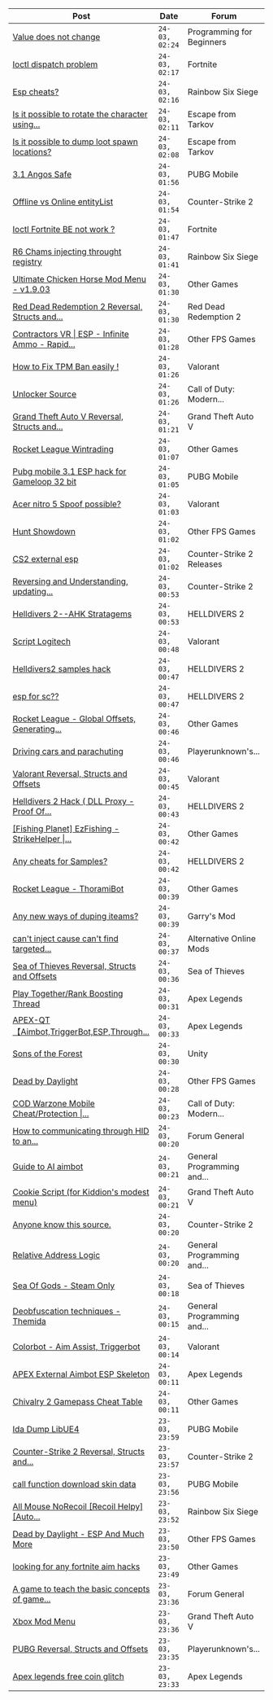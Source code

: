 |Post|Date|Forum|
|----|----|-----|
|[Value does not change](https://www.unknowncheats.me/forum/programming-for-beginners/628016-value-change.html)|`24-03, 02:24`|Programming for Beginners|
|[Ioctl dispatch problem](https://www.unknowncheats.me/forum/fortnite/628646-ioctl-dispatch.html)|`24-03, 02:17`|Fortnite|
|[Esp cheats?](https://www.unknowncheats.me/forum/rainbow-six-siege/628645-esp-cheats.html)|`24-03, 02:16`|Rainbow Six Siege|
|[Is it possible to rotate the character using...](https://www.unknowncheats.me/forum/escape-from-tarkov/628445-rotate-character-using-mouse-actions.html)|`24-03, 02:11`|Escape from Tarkov|
|[Is it possible to dump loot spawn locations?](https://www.unknowncheats.me/forum/escape-from-tarkov/626956-dump-loot-spawn-locations.html)|`24-03, 02:08`|Escape from Tarkov|
|[3.1 Angos Safe](https://www.unknowncheats.me/forum/pubg-mobile/628448-3-1-angos-safe.html)|`24-03, 01:56`|PUBG Mobile|
|[Offline vs Online entityList](https://www.unknowncheats.me/forum/counter-strike-2-a/627940-offline-vs-online-entitylist.html)|`24-03, 01:54`|Counter-Strike 2|
|[Ioctl Fortnite BE not work ?](https://www.unknowncheats.me/forum/fortnite/628262-ioctl-fortnite.html)|`24-03, 01:47`|Fortnite|
|[R6 Chams injecting throught registry](https://www.unknowncheats.me/forum/rainbow-six-siege/594608-r6-chams-injecting-throught-registry.html)|`24-03, 01:41`|Rainbow Six Siege|
|[Ultimate Chicken Horse Mod Menu - v1.9.03](https://www.unknowncheats.me/forum/other-games/561865-ultimate-chicken-horse-mod-menu-v1-9-03-a.html)|`24-03, 01:30`|Other Games|
|[Red Dead Redemption 2 Reversal, Structs and...](https://www.unknowncheats.me/forum/red-dead-redemption-2-a/361550-red-dead-redemption-2-reversal-structs-offsets.html)|`24-03, 01:30`|Red Dead Redemption 2|
|[Contractors VR \| ESP - Infinite Ammo - Rapid...](https://www.unknowncheats.me/forum/other-fps-games/628494-contractors-vr-esp-infinite-ammo-rapid-fire-recoil.html)|`24-03, 01:28`|Other FPS Games|
|[How to Fix TPM Ban easily !](https://www.unknowncheats.me/forum/valorant/626786-fix-tpm-ban-easily.html)|`24-03, 01:26`|Valorant|
|[Unlocker Source](https://www.unknowncheats.me/forum/call-of-duty-modern-warfare-iii/627181-unlocker-source.html)|`24-03, 01:26`|Call of Duty: Modern...|
|[Grand Theft Auto V Reversal, Structs and...](https://www.unknowncheats.me/forum/grand-theft-auto-v/144028-grand-theft-auto-reversal-structs-offsets.html)|`24-03, 01:21`|Grand Theft Auto V|
|[Rocket League Wintrading](https://www.unknowncheats.me/forum/other-games/628382-rocket-league-wintrading.html)|`24-03, 01:07`|Other Games|
|[Pubg mobile 3.1 ESP hack for Gameloop 32 bit](https://www.unknowncheats.me/forum/pubg-mobile/628245-pubg-mobile-3-1-esp-hack-gameloop-32-bit.html)|`24-03, 01:05`|PUBG Mobile|
|[Acer nitro 5 Spoof possible?](https://www.unknowncheats.me/forum/valorant/623213-acer-nitro-5-spoof.html)|`24-03, 01:03`|Valorant|
|[Hunt Showdown](https://www.unknowncheats.me/forum/other-fps-games/350352-hunt-showdown.html)|`24-03, 01:02`|Other FPS Games|
|[CS2 external esp](https://www.unknowncheats.me/forum/counter-strike-2-releases/600259-cs2-external-esp.html)|`24-03, 01:02`|Counter-Strike 2 Releases|
|[Reversing and Understanding, updating...](https://www.unknowncheats.me/forum/counter-strike-2-a/628558-reversing-understanding-updating-yourself.html)|`24-03, 00:53`|Counter-Strike 2|
|[Helldivers 2--AHK Stratagems](https://www.unknowncheats.me/forum/helldivers-2-a/625227-helldivers-2-ahk-stratagems.html)|`24-03, 00:53`|HELLDIVERS 2|
|[Script Logitech](https://www.unknowncheats.me/forum/valorant/620788-script-logitech.html)|`24-03, 00:48`|Valorant|
|[Helldivers2 samples hack](https://www.unknowncheats.me/forum/helldivers-2-a/627826-helldivers2-samples-hack.html)|`24-03, 00:47`|HELLDIVERS 2|
|[esp for sc??](https://www.unknowncheats.me/forum/helldivers-2-a/628538-esp-sc.html)|`24-03, 00:47`|HELLDIVERS 2|
|[Rocket League - Global Offsets, Generating...](https://www.unknowncheats.me/forum/other-games/628566-rocket-league-global-offsets-generating-sdk-start-modding.html)|`24-03, 00:46`|Other Games|
|[Driving cars and parachuting](https://www.unknowncheats.me/forum/playerunknown-s-battlegrounds/628629-driving-cars-parachuting.html)|`24-03, 00:46`|Playerunknown's...|
|[Valorant Reversal, Structs and Offsets](https://www.unknowncheats.me/forum/valorant/385792-valorant-reversal-structs-offsets.html)|`24-03, 00:45`|Valorant|
|[Helldivers 2 Hack ( DLL Proxy - Proof Of...](https://www.unknowncheats.me/forum/helldivers-2-a/625832-helldivers-2-hack-dll-proxy-proof-concept.html)|`24-03, 00:43`|HELLDIVERS 2|
|[\[Fishing Planet\] EzFishing - StrikeHelper \|...](https://www.unknowncheats.me/forum/other-games/503582-fishing-planet-ezfishing-strikehelper-fish-fight-free-premium.html)|`24-03, 00:42`|Other Games|
|[Any cheats for Samples?](https://www.unknowncheats.me/forum/helldivers-2-a/627845-cheats-samples.html)|`24-03, 00:42`|HELLDIVERS 2|
|[Rocket League - ThoramiBot](https://www.unknowncheats.me/forum/other-games/593885-rocket-league-thoramibot.html)|`24-03, 00:39`|Other Games|
|[Any new ways of duping iteams?](https://www.unknowncheats.me/forum/garry-s-mod/628604-duping-iteams.html)|`24-03, 00:39`|Garry's Mod|
|[can't inject cause can't find targeted...](https://www.unknowncheats.me/forum/alternative-online-mods/628624-cant-inject-cause-cant-targeted-window-fivem.html)|`24-03, 00:37`|Alternative Online Mods|
|[Sea of Thieves Reversal, Structs and Offsets](https://www.unknowncheats.me/forum/sea-of-thieves/278391-sea-thieves-reversal-structs-offsets.html)|`24-03, 00:36`|Sea of Thieves|
|[Play Together/Rank Boosting Thread](https://www.unknowncheats.me/forum/apex-legends/353364-play-rank-boosting-thread.html)|`24-03, 00:31`|Apex Legends|
|[APEX-QT【Aimbot,TriggerBot,ESP,Through...](https://www.unknowncheats.me/forum/apex-legends/610936-apex-qt-aimbot-triggerbot-esp-assistance-dma.html)|`24-03, 00:33`|Apex Legends|
|[Sons of the Forest](https://www.unknowncheats.me/forum/unity/572665-sons-forest.html)|`24-03, 00:30`|Unity|
|[Dead by Daylight](https://www.unknowncheats.me/forum/other-fps-games/178856-dead-daylight.html)|`24-03, 00:28`|Other FPS Games|
|[COD Warzone Mobile Cheat/Protection \|...](https://www.unknowncheats.me/forum/call-of-duty-modern-warfare-ii/628415-cod-warzone-mobile-cheat-protection-aimbot-esp-recoil.html)|`24-03, 00:23`|Call of Duty: Modern...|
|[How to communicating through HID to an...](https://www.unknowncheats.me/forum/forum-general/628620-communicating-hid-arduino-using-hidapi.html)|`24-03, 00:20`|Forum General|
|[Guide to AI aimbot](https://www.unknowncheats.me/forum/general-programming-and-reversing/485725-guide-ai-aimbot.html)|`24-03, 00:21`|General Programming and...|
|[Cookie Script (for Kiddion's modest menu)](https://www.unknowncheats.me/forum/grand-theft-auto-v/618283-cookie-script-kiddions-modest-menu.html)|`24-03, 00:21`|Grand Theft Auto V|
|[Anyone know this source.](https://www.unknowncheats.me/forum/counter-strike-2-a/628615-source.html)|`24-03, 00:20`|Counter-Strike 2|
|[Relative Address Logic](https://www.unknowncheats.me/forum/general-programming-and-reversing/628535-relative-address-logic.html)|`24-03, 00:20`|General Programming and...|
|[Sea Of Gods - Steam Only](https://www.unknowncheats.me/forum/sea-of-thieves/614719-sea-gods-steam.html)|`24-03, 00:18`|Sea of Thieves|
|[Deobfuscation techniques - Themida](https://www.unknowncheats.me/forum/general-programming-and-reversing/628618-deobfuscation-techniques-themida.html)|`24-03, 00:15`|General Programming and...|
|[Colorbot - Aim Assist, Triggerbot](https://www.unknowncheats.me/forum/valorant/627913-colorbot-aim-assist-triggerbot.html)|`24-03, 00:14`|Valorant|
|[APEX External Aimbot ESP Skeleton](https://www.unknowncheats.me/forum/apex-legends/598060-apex-external-aimbot-esp-skeleton.html)|`24-03, 00:11`|Apex Legends|
|[Chivalry 2 Gamepass Cheat Table](https://www.unknowncheats.me/forum/other-games/591970-chivalry-2-gamepass-cheat-table.html)|`24-03, 00:11`|Other Games|
|[Ida Dump LibUE4](https://www.unknowncheats.me/forum/pubg-mobile/628597-ida-dump-libue4.html)|`23-03, 23:59`|PUBG Mobile|
|[Counter-Strike 2 Reversal, Structs and...](https://www.unknowncheats.me/forum/counter-strike-2-a/576077-counter-strike-2-reversal-structs-offsets.html)|`23-03, 23:57`|Counter-Strike 2|
|[call function download skin data](https://www.unknowncheats.me/forum/pubg-mobile/628610-call-function-download-skin-data.html)|`23-03, 23:56`|PUBG Mobile|
|[All Mouse NoRecoil \[Recoil Helpy\]\[Auto...](https://www.unknowncheats.me/forum/rainbow-six-siege/620039-mouse-norecoil-recoil-helpy-auto-config-probably-ud-universal.html)|`23-03, 23:52`|Rainbow Six Siege|
|[Dead by Daylight - ESP And Much More](https://www.unknowncheats.me/forum/other-fps-games/625890-dead-daylight-esp.html)|`23-03, 23:50`|Other FPS Games|
|[looking for any fortnite aim hacks](https://www.unknowncheats.me/forum/other-games/628092-looking-fortnite-aim-hacks.html)|`23-03, 23:49`|Other Games|
|[A game to teach the basic concepts of game...](https://www.unknowncheats.me/forum/forum-general/622251-game-teach-basic-concepts-game-hacking.html)|`23-03, 23:36`|Forum General|
|[Xbox Mod Menu](https://www.unknowncheats.me/forum/grand-theft-auto-v/628606-xbox-mod-menu.html)|`23-03, 23:36`|Grand Theft Auto V|
|[PUBG Reversal, Structs and Offsets](https://www.unknowncheats.me/forum/playerunknown-s-battlegrounds/214976-pubg-reversal-structs-offsets.html)|`23-03, 23:35`|Playerunknown's...|
|[Apex legends free coin glitch](https://www.unknowncheats.me/forum/apex-legends/628488-apex-legends-free-coin-glitch.html)|`23-03, 23:33`|Apex Legends|

